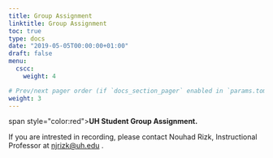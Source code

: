```yaml
---
title: Group Assignment
linktitle: Group Assignment
toc: true
type: docs
date: "2019-05-05T00:00:00+01:00"
draft: false
menu:
  cscc:
    weight: 4

# Prev/next pager order (if `docs_section_pager` enabled in `params.toml`)
weight: 3
---
```



span style="color:red">**UH Student Group Assignment.**</span>



If you are intrested in recording, please contact Nouhad Rizk, Instructional Professor  at <span style="color:blue">njrizk@uh.edu</span> .
